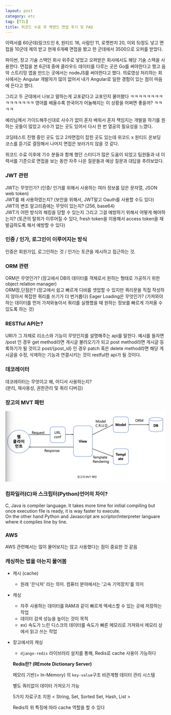 ```yaml
---
layout: post
category: etc
tag: [TIL]
title: 위코드 수료 후 백엔드 면접 후기 및 FAQ
---
```


이력서를 60군데(링크드인 8, 원티드 16, 사람인 11, 로켓펀치 20, 이외 5)정도 넣고 면접을 10군데 제의 받고 현재 6개째 면접을 봤고 한 군데에서 3500으로 오퍼를 받았다.  

파이썬, 장고 기술 스택인 회사 위주로 넣었고 오퍼받은 회사에서도 해당 기술 스택을 사용한다. 면접을 본 6군데 중에 클라우드 데이터를 다루는 곳은 Go를 써야한다고 했고 음악 스트리밍 앱을 만드는 곳에서는 nodeJS를 써야한다고 했다. 의료영상 처리하는 회사에서는 Angular 개발자가 많이 없어서 내가 Angular로 일한 경험이 있는 점이 마음에 든다고 했다.  

그리고 두 군데에서 나보고 말하는게 교포같다고 교포인지 물어봤다 ㅋㅋㅋㅋㅋㅋㅋㅋㅋㅋㅋㅋㅋㅋㅋ 영어를 배울수록 한국어가 어눌해지는 이 상황을 어쩌면 좋을까? ㅋㅋㅋㅋ  

예리님께서 가이드해주신대로 사수가 없이 혼자 배워서 혼자 책임지는 개발을 하기를 원하는 곳들이 많았고 사수가 없는 곳도 있어서 다시 한 번 열공의 필요성을 느꼈다.  

코딩테스트 진행 중인 곳도 있고 2차면접이 잡힌 곳도 있는데 위코드 x 원티드 온보딩 코스를 듣기로 결정해서 나머지 면접은 보러가지 않을 것 같다.  

위코드 수료 이후에 기수 분들과 함께 했던 스터디가 많은 도움이 되었고 팀원들과 내 이력서를 기준으로 면접을 보는 동안 자주 나온 질문들과 예상 질문과 대답을 추려보았다.  

### JWT 관련  
JWT는 무엇인가? (인증/ 인가를 위해서 사용하는 여러 정보를 담은 문자열, JSON web token)  
JWT를 왜 사용하였는지? (보안을 위해서, JWT말고 Oauth를 사용할 수도 있다)  
JWT의 변조 알고리즘에는 무엇이 있는지? (256, base64)  
JWT가 어떤 방식의 해킹을 당할 수 있는지 그리고 그걸 예방하기 위해서 어떻게 해야하는지? (토큰의 탈취가 이루어질 수 있다, fresh token을 이용해서 access token을 재발급하도록 해서 예방할 수 있다)

### 인증 / 인가, 로그인이 이루어지는 방식
인증은 회원가입, 로그인하는 것 / 인가는 토큰을 제시하고 접근하는 것.
 

### ORM 관련
ORM은 무엇인가? (장고에서 DB의 데이터를 객체로서 원하는 형태로 가공하기 위한 object relation manager)  
ORM장,단점은? (장고에서 쉽고 빠르게 디비를 셋업할 수 있지만 쿼리문을 직접 작성하지 않아서 복잡한 쿼리를 쓰기가 더 번거롭다)
Eager Loading은 무엇인가? (가져와야하는 데이터를 먼저 가져와놓아서 쿼리를 실행했을 때 원하는 정보를 빠르게 가져올 수 있도록 하는 것)

### RESTful API는?
URI가 그 자체로 리소스와 기능이 무엇인지를 설명해주는 api를 말한다. 예시를 들자면 /post 인 경우 get method라면 게시글 불러오기가 되고 post method라면 게시글 등록하기가 될 것이고 post/{post_id} 인 경우 patch 혹은 delete method라면 해당 게시글을 수정, 삭제하는 기능과 연결시키는 것이 restful한 api가 될 것이다. 

### 데코레이터
데코레이터는 무엇이고 왜, 어디서 사용하는지?  
(분리, 재사용성, 권한관리 및 쿼리 디버깅)

### 장고의 MVT 패턴
![MVT](/public/img/MVT.png)

### 컴파일러(C)와 스크립터(Python)언어의 차이?
C, Java is compiler language. It takes more time for initial compiling but once execution file is ready, it is way faster to execute.  
On the other hand Python and Javascript are scriptor/interpreter languare where it compiles line by line.

### AWS 
AWS 관련해서는 많이 물어보지는 않고 사용했다는 점이 중요한 것 같음

### 캐싱하는 법을 아는지 물어봄

- 캐시 (cache)
    - 원래 '은닉처' 라는 의미. 컴퓨터 분야에서는 '고속 기억장치'를 의미
- 캐싱
    - 자주 사용하는 데이터를 RAM과 같이 빠르게 액세스할 수 있는 곳에 저장하는 작업
    - 데이터 검색 성능을 높이는 것이 목적
    - ex) 속도가 느린 디스크의 데이터를 속도가 빠른 메모리로 가져와서 메모리 상에서 읽고 쓰는 작업
- 장고에서의 캐싱
    - `django-redis` 라이브러리 설치를 통해, Redis로 cache 사용이 가능하다
    
    **Redis란? (REmote Dictionary Server)** 
    
    메모리 기반(= In-Memory) 의 `key-value`구조 비관계형 데이터 관리 시스템
    
    별도 쿼리없이 데이터 가져오기 가능 
    
    5가지 자료구조 지원 < String, Set, Sorted Set, Hash, List > 
    
    Redis의 위 특징에 따라 cache 역할을 할 수 있다